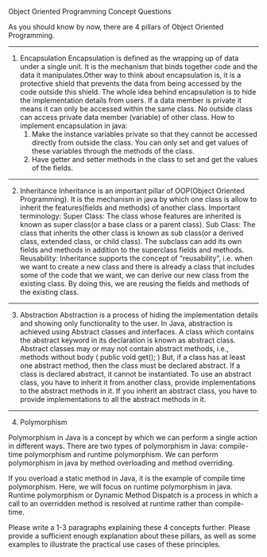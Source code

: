 Object Oriented Programming Concept Questions

As you should know by now, there are 4 pillars of Object Oriented Programming.

********************
1. Encapsulation
    Encapsulation is defined as the wrapping up of data under a single unit. It is the 
mechanism that binds together code and the data it manipulates.Other way to think about
encapsulation is, it is a protective shield that prevents the data from being accessed
by the code outside this shield.
    The whole idea behind encapsulation is to hide the implementation details from users. 
If a data member is private it means it can only be accessed within the same class. No 
outside class can access private data member (variable) of other class. 
   How to implement encapsulation in java:
    1) Make the instance variables private so that they cannot be accessed directly from outside the class. You can only set and get values of these variables through the methods of the class.
    2) Have getter and setter methods in the class to set and get the values of the fields.




********************
2. Inheritance
    Inheritance is an important pillar of OOP(Object Oriented Programming). It is the 
mechanism in java by which one class is allow to inherit the features(fields and 
methods) of another class.
    Important terminology:
Super Class: The class whose features are inherited is known as super class(or
 a base class or a parent class).
Sub Class: The class that inherits the other class is known as sub class(or a
 derived class, extended class, or child class). The subclass can add its own 
 fields and methods in addition to the superclass fields and methods.
Reusability: Inheritance supports the concept of “reusability”, i.e. when we 
want to create a new class and there is already a class that includes some of 
the code that we want, we can derive our new class from the existing class. 
By doing this, we are reusing the fields and methods of the existing class.







********************
3. Abstraction
Abstraction is a process of hiding the implementation details and showing only 
functionality to the user.
In Java, abstraction is achieved using Abstract classes and interfaces.
A class which contains the abstract keyword in its declaration is known as abstract
 class.
Abstract classes may or may not contain abstract methods, i.e., methods without 
body ( public void get(); )
But, if a class has at least one abstract method, then the class must be declared 
abstract.
If a class is declared abstract, it cannot be instantiated.
To use an abstract class, you have to inherit it from another class, provide 
implementations to the abstract methods in it.
If you inherit an abstract class, you have to provide implementations to all the 
abstract methods in it.

********************
4. Polymorphism
   
Polymorphism in Java is a concept by which we can perform a single action in different ways.
There are two types of polymorphism in Java: compile-time polymorphism and runtime 
polymorphism. We can perform polymorphism in java by method overloading and method 
overriding.

If you overload a static method in Java, it is the example of compile time 
polymorphism. Here, we will focus on runtime polymorphism in java.
Runtime polymorphism or Dynamic Method Dispatch is a process in which a call to an overridden 
method is resolved at runtime rather than compile-time.






Please write a 1-3 paragraphs explaining these 4 concepts further.  Please provide 
a sufficient enough explanation about these pillars, as well as some examples to 
illustrate the practical use cases of these principles.  




